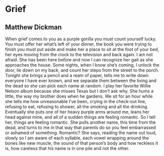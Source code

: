 # Grief
## Matthew Dickman
When grief comes to you as a purple gorilla
you must count yourself lucky.
You must offer her what’s left
of your dinner, the book you were trying to finish
you must put aside
and make her a place to sit at the foot of your bed,
her eyes moving from the clock
to the television and back again.
I am not afraid. She has been here before
and now I can recognize her gait
as she approaches the house.
Some nights, when I know she’s coming,
I unlock the door, lie down on my back,
and count her steps
from the street to the porch.
Tonight she brings a pencil and a ream of paper,
tells me to write down
everyone I have ever known,
and we separate them between the living and the dead
so she can pick each name at random.
I play her favorite Willie Nelson album
because she misses Texas
but I don’t ask why.
She hums a little,
the way my brother does when he gardens.
We sit for an hour
while she tells me how unreasonable I’ve been,
crying in the check-out line,
refusing to eat, refusing to shower,
all the smoking and all the drinking.
Eventually she puts one of her heavy
purple arms around me, leans
her head against mine,
and all of a sudden things are feeling romantic.
So I tell her,
things are feeling romantic.
She pulls another name, this time
from the dead,
and turns to me in that way that parents do
so you feel embarrassed or ashamed of something.
Romantic? She says,
reading the name out loud, slowly
so I am aware of each syllable, each vowel
wrapping around the bones like new muscle,
the sound of that person’s body
and how reckless it is,
how careless that his name is in one pile and not the other.